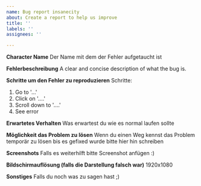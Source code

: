 ```yaml
---
name: Bug report insanecity
about: Create a report to help us improve
title: ''
labels: ''
assignees: ''

---
```


**Character Name**
Der Name mit dem der Fehler aufgetaucht ist

**Fehlerbeschreibung**
A clear and concise description of what the bug is.

**Schritte um den Fehler zu reproduzieren**
Schritte:
1. Go to '...'
2. Click on '....'
3. Scroll down to '....'
4. See error

**Erwartetes Verhalten**
Was erwartest du wie es normal laufen sollte

**Möglichkeit das Problem zu lösen**
Wenn du einen Weg kennst das Problem temporär zu lösen bis es gefixed wurde bitte hier hin schreiben

**Screenshots**
Falls es weiterhilft bitte Screenshot anfügen :)

**Bildschirmauflösung (falls die Darstellung falsch war)**
1920x1080

**Sonstiges**
Falls du noch was zu sagen hast ;)
